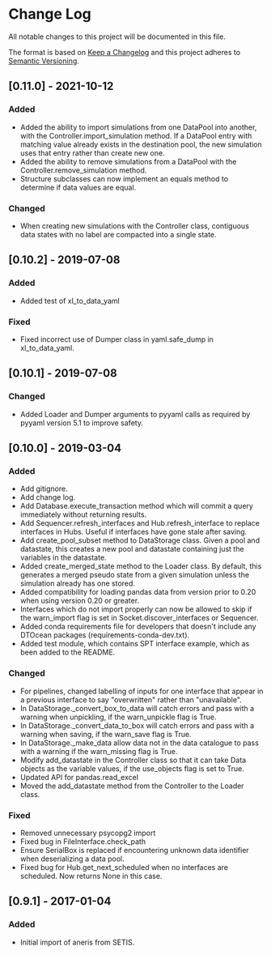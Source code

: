 # Change Log

All notable changes to this project will be documented in this file.

The format is based on [Keep a Changelog](http://keepachangelog.com/)
and this project adheres to [Semantic Versioning](http://semver.org/).

## [0.11.0] - 2021-10-12

### Added

-   Added the ability to import simulations from one DataPool into another,
    with the Controller.import_simulation method. If a DataPool entry with
    matching value already exists in the destination pool, the new simulation
    uses that entry rather than create new one.
-   Added the ability to remove simulations from a DataPool with the
    Controller.remove_simulation method.
-   Structure subclasses can now implement an equals method to determine if
    data values are equal.

### Changed

-   When creating new simulations with the Controller class, contiguous data
    states with no label are compacted into a single state.

## [0.10.2] - 2019-07-08

### Added

-   Added test of xl_to_data_yaml

### Fixed

-   Fixed incorrect use of Dumper class in yaml.safe_dump in xl_to_data_yaml.

## [0.10.1] -   2019-07-08

### Changed

-   Added Loader and Dumper arguments to pyyaml calls as required by pyyaml 
    version 5.1 to improve safety.

## [0.10.0] -   2019-03-04

### Added

-   Add gitignore.
-   Add change log.
-   Add Database.execute_transaction method which will commit a query immediately
    without returning results.
-   Add Sequencer.refresh_interfaces and Hub.refresh_interface to replace
    interfaces in Hubs. Useful if interfaces have gone stale after saving.
-   Add create_pool_subset method to DataStorage class. Given a pool and 
    datastate, this creates a new pool and datastate containing just the variables
    in the datastate.
-   Added create_merged_state method to the Loader class. By default, this
    generates a merged pseudo state from a given simulation unless the simulation
    already has one stored.
-   Added compatibility for loading pandas data from version prior to 0.20 when
    using version 0.20 or greater.
-   Interfaces which do not import properly can now be allowed to skip if
    the warn_import flag is set in Socket.discover_interfaces or Sequencer.
-   Added conda requirements file for developers that doesn't include any DTOcean
    packages (requirements-conda-dev.txt).
-   Added test module, which contains SPT interface example, which as been added
    to the README.
    
### Changed

-   For pipelines, changed labelling of inputs for one interface that appear in a
    previous interface to say "overwritten" rather than "unavailable".
-   In DataStorage._convert_box_to_data will catch errors and pass with a warning
    when unpickling, if the warn_unpickle flag is True.
-   In DataStorage._convert_data_to_box will catch errors and pass with a warning
    when saving, if the warn_save flag is True.
-   In DataStorage._make_data allow data not in the data catalogue to pass with a
    warning if the warn_missing flag is True.
-   Modify add_datastate in the Controller class so that it can take Data objects
    as the variable values, if the use_objects flag is set to True.
-   Updated API for pandas.read_excel
-   Moved the add_datastate method from the Controller to the Loader class.
    
### Fixed
    
-   Removed unnecessary psycopg2 import
-   Fixed bug in FileInterface.check_path
-   Ensure SerialBox is replaced if encountering unknown data identifier when
    deserializing a data pool.
-   Fixed bug for Hub.get_next_scheduled when no interfaces are scheduled. Now
    returns None in this case.

## [0.9.1] - 2017-01-04

### Added

-   Initial import of aneris from SETIS.
